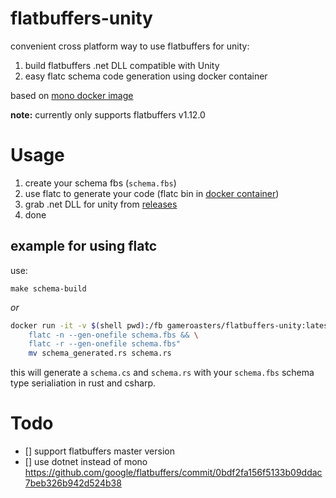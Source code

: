 # flatbuffers-unity

convenient cross platform way to use flatbuffers for unity:

1. build flatbuffers .net DLL compatible with Unity
2. easy flatc schema code generation using docker container

based on [mono docker image](https://github.com/mono/docker)

**note:** currently only supports flatbuffers v1.12.0

# Usage

1. create your schema fbs (`schema.fbs`)
2. use flatc to generate your code (flatc bin in [docker container](https://hub.docker.com/repository/docker/gameroasters/flatbuffers-unity))
3. grab .net DLL for unity from [releases](https://github.com/gameroasters/flatbuffers-unity-docker/releases)
4. done

## example for using flatc

use:

`make schema-build`

_or_

```sh
docker run -it -v $(shell pwd):/fb gameroasters/flatbuffers-unity:latest /bin/bash -c "cd /fb && \
	flatc -n --gen-onefile schema.fbs && \
	flatc -r --gen-onefile schema.fbs"
	mv schema_generated.rs schema.rs
```

this will generate a `schema.cs` and `schema.rs` with your `schema.fbs` schema type serialiation in rust and csharp.

# Todo

- [] support flatbuffers master version
- [] use dotnet instead of mono https://github.com/google/flatbuffers/commit/0bdf2fa156f5133b09ddac7beb326b942d524b38
